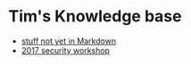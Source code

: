 # Tim's Knowledge base

- [stuff not yet in Markdown](non-md/)
- [2017 security workshop](2017_security_workshop/)
